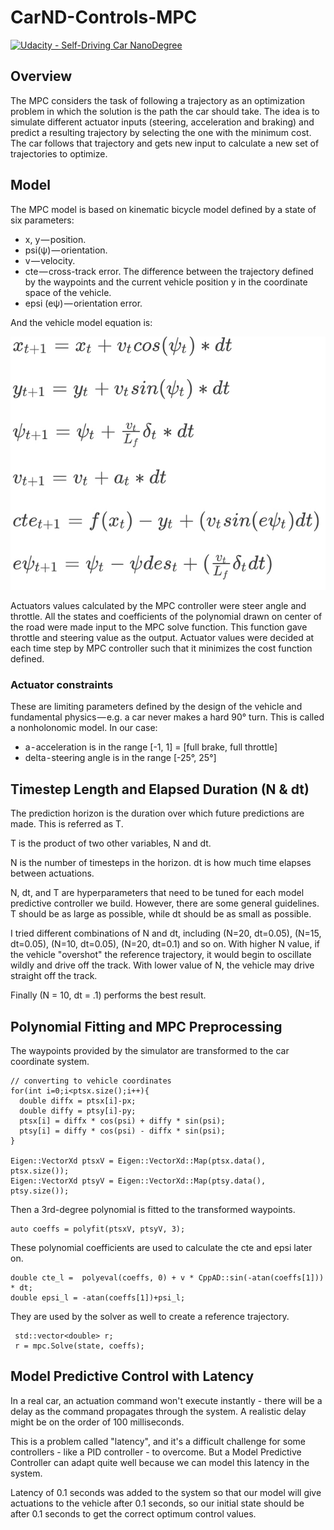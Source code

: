 # CarND-Controls-MPC
[![Udacity - Self-Driving Car NanoDegree](https://s3.amazonaws.com/udacity-sdc/github/shield-carnd.svg)](http://www.udacity.com/drive)

## Overview
The MPC considers the task of following a trajectory as an optimization problem in which the solution is the path the car should take. The idea is to simulate different actuator inputs (steering, acceleration and braking) and predict a resulting trajectory by selecting the one with the minimum cost. The car follows that trajectory and gets new input to calculate a new set of trajectories to optimize. 

## Model

The MPC model is based on kinematic bicycle model defined by a state of six parameters:
* x, y — position.
* psi(ψ) — orientation.
* v — velocity.
* cte — cross-track error. The difference between the trajectory defined by the waypoints and the current vehicle position y in the coordinate space of the vehicle.
* epsi (eψ) — orientation error.

And the vehicle model equation is:

<img src= "images/equation1.png">

Actuators values calculated by the MPC controller were steer angle and throttle. All the states and coefficients of the polynomial drawn on center of the road were made input to the MPC solve function. This function gave throttle and steering value as the output. Actuator values were decided at each time step by MPC controller such that it minimizes the cost function defined.

### Actuator constraints
These are limiting parameters defined by the design of the vehicle and fundamental physics — e.g. a car never makes a hard 90° turn. This is called a nonholonomic model. In our case:

* a - acceleration is in the range [-1, 1] = [full brake, full throttle]
* delta - steering angle is in the range [-25°, 25°]

## Timestep Length and Elapsed Duration (N & dt)

The prediction horizon is the duration over which future predictions are made. This is referred as T.

T is the product of two other variables, N and dt.

N is the number of timesteps in the horizon. dt is how much time elapses between actuations. 

N, dt, and T are hyperparameters that need to be tuned for each model predictive controller we build. However, there are some general guidelines. T should be as large as possible, while dt should be as small as possible.

I tried different combinations of N and dt, including (N=20, dt=0.05), (N=15, dt=0.05), (N=10, dt=0.05), (N=20, dt=0.1) and so on. With higher N value, if the vehicle "overshot" the reference trajectory, it would begin to oscillate wildly and drive off the track. With lower value of N, the vehicle may drive straight off the track.

Finally (N = 10, dt = .1) performs the best result.

## Polynomial Fitting and MPC Preprocessing

The waypoints provided by the simulator are transformed to the car coordinate system.
```
// converting to vehicle coordinates
for(int i=0;i<ptsx.size();i++){
  double diffx = ptsx[i]-px;
  double diffy = ptsy[i]-py;
  ptsx[i] = diffx * cos(psi) + diffy * sin(psi);
  ptsy[i] = diffy * cos(psi) - diffx * sin(psi);
}

Eigen::VectorXd ptsxV = Eigen::VectorXd::Map(ptsx.data(), ptsx.size());
Eigen::VectorXd ptsyV = Eigen::VectorXd::Map(ptsy.data(), ptsy.size());
```
Then a 3rd-degree polynomial is fitted to the transformed waypoints. 

```
auto coeffs = polyfit(ptsxV, ptsyV, 3);
```

These polynomial coefficients are used to calculate the cte and epsi later on. 
```
double cte_l =  polyeval(coeffs, 0) + v * CppAD::sin(-atan(coeffs[1])) * dt;
double epsi_l = -atan(coeffs[1])+psi_l;
```

They are used by the solver as well to create a reference trajectory.

```
 std::vector<double> r;
 r = mpc.Solve(state, coeffs);
```

## Model Predictive Control with Latency

In a real car, an actuation command won't execute instantly - there will be a delay as the command propagates through the system. A realistic delay might be on the order of 100 milliseconds.

This is a problem called "latency", and it's a difficult challenge for some controllers - like a PID controller - to overcome. But a Model Predictive Controller can adapt quite well because we can model this latency in the system.

Latency of 0.1 seconds was added to the system so that our model will give actuations to the vehicle after 0.1 seconds, so our initial state should be after 0.1 seconds to get the correct optimum control values.



